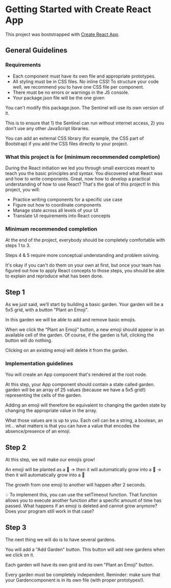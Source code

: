 # Getting Started with Create React App

This project was bootstrapped with [Create React App](https://github.com/facebook/create-react-app).

## General Guidelines
### Requirements
- Each component must have its own file and appropriate prototypes.
- All styling must be in CSS files. No inline CSS! To structure your code well, we recommend you to have one CSS file per component.
- There must be no errors or warnings in the JS console.
- Your package.json file will be the one given 

You can't modify this package.json. The Sentinel will use its own version of it. 

This is to ensure that 1) the Sentinel can run without internet access, 2) you don't use any other JavaScript libraries.

You can add an external CSS library (for example, the CSS part of Bootstrap) if you add the CSS files directly to your project.

### What this project is for (minimum recommended completion)

During the React initiation we led you through small exercices meant to teach you the basic principles and syntax.
You discovered what React was and how to write components.
Great, now how to develop a practical understanding of how to use React?
That's the goal of this project!
In this project, you will:
- Practice writing components for a specific use case
- Figure out how to coordinate components
- Manage state across all levels of your UI
- Translate UI requirements into React concepts

### Minimum recommended completion
At the end of the project, everybody should be completely comfortable with steps 1 to 3.

Steps 4 & 5 require more conceptual understanding and problem solving.

It's okay if you can't do them on your own at first, but once your team has figured out how to apply React concepts to those steps, you should be able to explain and reproduce what has been done.

## Step 1
As we just said, we’ll start by building a basic garden. 
Your garden will be a 5x5 grid, with a button "Plant an Emoji".

In this garden we will be able to add and remove basic emojis.

When we click the “Plant an Emoji” button, a new emoji should appear in an available cell of the garden. Of course, if the garden is full, clicking the button will do nothing.

Clicking on an existing emoji will delete it from the garden.

### Implementation guidelines
You will create an App component that's rendered at the root node.

At this step, your App component should contain a state called garden.
garden will be an array of 25 values (because we have a 5x5 grid!) representing the cells of the garden.

Adding an emoji will therefore be equivalent to changing the garden state by changing the appropriate value in the array.

What those values are is up to you. Each cell can be a string, a boolean, an int… what matters is that you can have a value that encodes the absence/presence of an emoji.

## Step 2
At this step, we will make our emojis grow!

An emoji will be planted as a 🌱
-> then it will automatically grow into a 🌿 
-> then it will automatically grow into a 🌳

The growth from one emoji to another will happen after 2 seconds. 

💡 To implement this, you can use the setTimeout function. That function allows you to execute another function after a specific amount of time has passed.
What happens if an emoji is deleted and cannot grow anymore? Does your program still work in that case?

## Step 3
The next thing we will do is to have several gardens.

You will add a "Add Garden" button. This button will add new gardens when we click on it.

Each garden will have its own grid and its own "Plant an Emoji" button. 

Every garden must be completely independent.
Reminder: make sure that your Gardencomponent is in its own file (with proper prototypes!).
